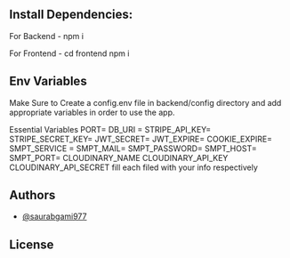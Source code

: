 ## Install Dependencies:

For Backend - npm i

For Frontend - cd frontend npm i

## Env Variables

Make Sure to Create a config.env file in backend/config directory and add
appropriate variables in order to use the app.

Essential Variables PORT= DB_URI = STRIPE_API_KEY= STRIPE_SECRET_KEY=
JWT_SECRET= JWT_EXPIRE= COOKIE_EXPIRE= SMPT_SERVICE = SMPT_MAIL= SMPT_PASSWORD=
SMPT_HOST= SMPT_PORT= CLOUDINARY_NAME CLOUDINARY_API_KEY CLOUDINARY_API_SECRET
fill each filed with your info respectively

## Authors

- [@saurabgami977](https://www.github.com/saurabgami977)

## License
